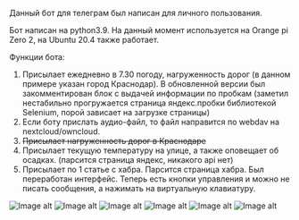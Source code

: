 Данный бот для телеграм был написан для личного пользования.

Бот написан на python3.9. На данный момент используется на Orange pi Zero 2, на Ubuntu 20.4 также работает. 

Функции бота:
1. Присылает ежедневно в 7.30 погоду, нагруженность дорог (в данном примере указан город Краснодар). В обновленной версии был закомментирован блок с выдачей информации по пробкам (заметил нестабильно прогружается страница яндекc.пробки библиотекой Selenium, порой зависает на загрузке страницы) 
2. Если боту прислать аудио-файл, то файл направится по webdav на nextcloud/owncloud.
3. ~~Присылает нагруженность дорог в Краснодаре~~
4. Присылает текущую температуру на улице, а также оповещает об осадках. (парсится страница яндекс, никакого api нет)
5. Присылает по 1 статье с хабра. Парсится страница хабра. Был переработан интерфейс. Теперь есть кнопки управления и можно не писать сообщения, а нажимать на виртуальную клавиатуру.

![Image alt](https://github.com/vald112/vald112/blob/main/screenshots/2022-03-30_17-24.png)
![Image alt](https://github.com/vald112/vald112/blob/main/screenshots/2022-03-30_17-25.png)
![Image alt](https://github.com/vald112/vald112/blob/main/screenshots/2022-03-30_17-25_1.png)
![Image alt](https://github.com/vald112/vald112/blob/main/screenshots/2022-03-30_17-47.png)
![Image alt](https://github.com/vald112/vald112/blob/main/screenshots/2022-03-30_17-51.png)
![Image alt](https://github.com/vald112/vald112/blob/main/screenshots/2022-03-30_17-56.png)
